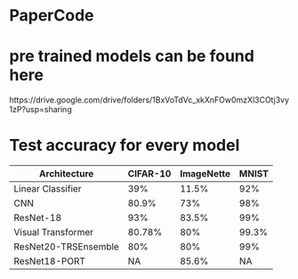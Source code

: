 # PaperCode
<h1>pre trained models can be found here </h1>
https://drive.google.com/drive/folders/1BxVoTdVc_xkXnFOw0mzXl3COtj3vy1zP?usp=sharing

<h1>Test accuracy for every model</h1>


| Architecture | CIFAR-10 | ImageNette | MNIST    |
|--------------|----------|----------|----------|
| Linear Classifier   | 39%      | 11.5%      | 92%      |
| CNN   | 80.9%      | 73%      | 98%      |
| ResNet-18    | 93%      | 83.5%      | 99%      |
| Visual Transformer    | 80.78%      | 80%      | 99.3%      |
| ResNet20-TRSEnsemble        | 80%      | 80%      | 99%      |
| ResNet18-PORT       | NA       | 85.6%       | NA     |
